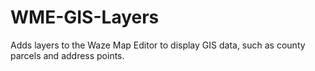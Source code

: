 # WME-GIS-Layers
Adds layers to the Waze Map Editor to display GIS data, such as county parcels and address points.
